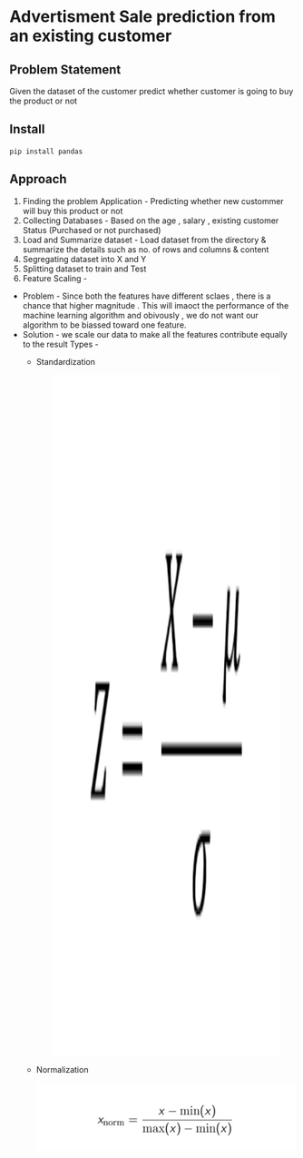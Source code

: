 
# Advertisment Sale prediction from an existing customer 

## Problem Statement 
  Given the dataset of the customer predict whether customer is going to buy the product or not 


## Install

``` 
pip install pandas
```


## Approach 
1. Finding the problem Application - Predicting whether new custommer will buy this product or not 
2. Collecting Databases - Based on the age , salary , existing customer Status (Purchased or not purchased)  
3. Load and Summarize dataset - Load dataset from the directory & summarize the details such as no. of rows and columns & content 
4. Segregating dataset into X and Y 
5. Splitting dataset to train and Test 
6. Feature Scaling -
-  Problem - 
Since both the features have different sclaes , there is a chance that higher magnitude . This will imaoct the performance of the machine learning algorithm and obivously , we do not want our algorithm to be biassed toward one feature.
- Solution - 
we scale our data to make all the features contribute equally to the result
Types - 
    - Standardization
        <p align="center">
        <img src="Standardization.png" height="1200" width="400"></p>

    - Normalization
        
        <p align="center">
        <img src="Normalization.png" height="120" width="600"></p>


